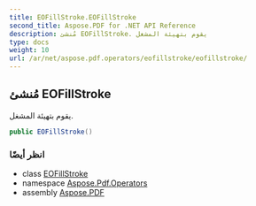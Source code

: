 ```yaml
---
title: EOFillStroke.EOFillStroke
second_title: Aspose.PDF for .NET API Reference
description: مُنشئ EOFillStroke. يقوم بتهيئة المشغل
type: docs
weight: 10
url: /ar/net/aspose.pdf.operators/eofillstroke/eofillstroke/
---
```

## مُنشئ EOFillStroke

يقوم بتهيئة المشغل.

```csharp
public EOFillStroke()
```

### انظر أيضًا

* class [EOFillStroke](../)
* namespace [Aspose.Pdf.Operators](../../../aspose.pdf.operators/)
* assembly [Aspose.PDF](../../../)